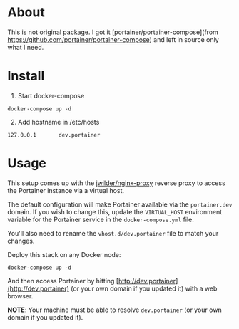 # About

This is not original package. I got it [portainer/portainer-compose](from https://github.com/portainer/portainer-compose) and left in source only what I need.


# Install

1. Start docker-compose

```
docker-compose up -d
```

2. Add hostname in /etc/hosts

```
127.0.0.1       dev.portainer
```


# Usage

This setup comes up with the [jwilder/nginx-proxy](https://github.com/jwilder/nginx-proxy) reverse proxy to access the Portainer instance via a virtual host.

The default configuration will make Portainer available via the `portainer.dev` domain. If you wish to change this, update the `VIRTUAL_HOST` environment variable for the Portainer service in the `docker-compose.yml` file.

You'll also need to rename the `vhost.d/dev.portainer` file to match your changes.

Deploy this stack on any Docker node:

```
docker-compose up -d
```

And then access Portainer by hitting [http://dev.portainer](http://dev.portainer) (or your own domain if you updated it) with a web browser.

**NOTE**: Your machine must be able to resolve `dev.portainer` (or your own domain if you updated it).
